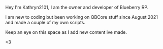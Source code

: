 Hey I'm Kathryn2101, I am the owner and developer of Blueberry RP.

I am new to coding but been working on QBCore stuff since August 2021 and made a couple of my own scripts.

Keep an eye on this space as I add new content ive made.

<3

<!---
kathryn2101/kathryn2101 is a ✨ special ✨ repository because its `README.md` (this file) appears on your GitHub profile.
You can click the Preview link to take a look at your changes.
--->
